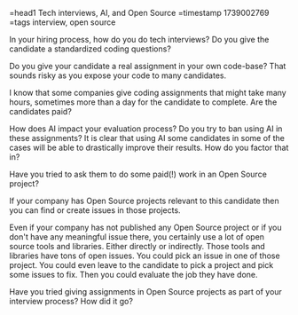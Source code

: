 =head1 Tech interviews, AI, and Open Source
=timestamp 1739002769
=tags interview, open source

In your hiring process, how do you do tech interviews? Do you give the candidate a standardized coding questions?

Do you give your candidate a real assignment in your own code-base? That sounds risky as you expose your code to many candidates.

I know that some companies give coding assignments that might take many hours, sometimes more than a day for the candidate to complete. Are the candidates paid?

How does AI impact your evaluation process? Do you try to ban using AI in these assignments?
It is clear that using AI some candidates in some of the cases will be able to drastically improve their results. How do you factor that in?


Have you tried to ask them to do some paid(!) work in an Open Source project?

If your company has Open Source projects relevant to this candidate then you can find or create issues in those projects.

Even if your company has not published any Open Source project or if you don't have any meaningful issue there, you certainly use a lot of open source tools and libraries. Either directly or indirectly. Those tools and libraries have tons of open issues. You could pick an issue in one of those project. You could even leave to the candidate to pick a project and pick some issues to fix.  Then you could evaluate the job they have done.


Have you tried giving assignments in Open Source projects as part of your interview process? How did it go?

